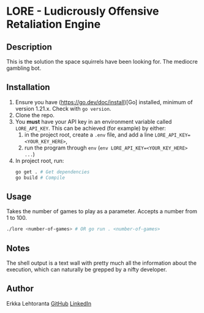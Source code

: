 # LORE - Ludicrously Offensive Retaliation Engine
## Description
This is the solution the space squirrels have been looking for. The mediocre gambling bot.

## Installation
1. Ensure you have (https://go.dev/doc/install)[Go] installed, minimum of version 1.21.x. Check with `go version`.
2. Clone the repo.
3. You **must** have your API key in an environment variable called `LORE_API_KEY`. This can be achieved (for example) by either:
    1. in the project root, create a `.env` file, and add a line `LORE_API_KEY=<YOUR_KEY_HERE>`,
    2. run the program through `env` (`env LORE_API_KEY=<YOUR_KEY_HERE> ...`)
4. In project root, run:
   ```bash
   go get . # Get dependencies
   go build # Compile
   ```

## Usage
Takes the number of games to play as a parameter. Accepts a number from 1 to 100.
```bash
./lore <number-of-games> # OR go run . <number-of-games>
```

## Notes
The shell output is a text wall with pretty much all the information about the execution, which can naturally be grepped by a nifty developer.

## Author
Erkka Lehtoranta
[GitHub](https://github.com/elehtoranta)
[LinkedIn](https://linkedin.com/in/lehtoranta)
